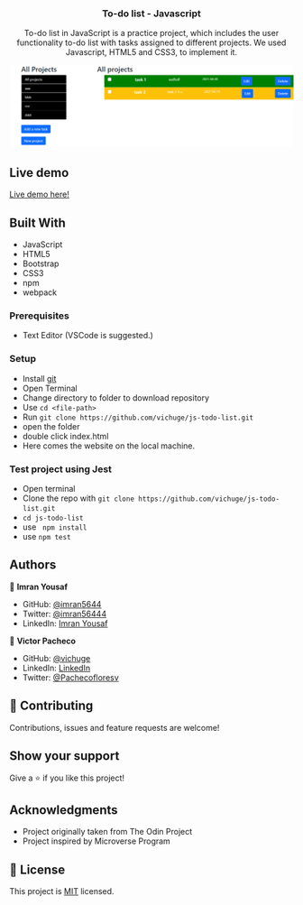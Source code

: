 <h3 align="center">To-do list - Javascript</h3>


<p align="center">To-do list in JavaScript is a practice project, which includes the user functionality to-do list with tasks assigned to different projects. We used Javascript, HTML5 and CSS3, to implement it.</p>

![screenshot](/screenshots/Screenshot_1.png)

## Live demo

[Live demo here!](https://vichuge.github.io/js-todo-list/)

## Built With

- JavaScript
- HTML5
- Bootstrap
- CSS3
- npm
- webpack

### Prerequisites

- Text Editor (VSCode is suggested.)

### Setup

- Install [git](https://git-scm.com/downloads)
- Open Terminal
- Change directory to folder to download repository
- Use `cd <file-path>`
- Run `git clone https://github.com/vichuge/js-todo-list.git`
- open the folder
- double click index.html
- Here comes the website on the local machine.

### Test project using Jest

- Open terminal
- Clone the repo with ```git clone https://github.com/vichuge/js-todo-list.git```
- ```cd js-todo-list```
- use ``` npm install```
- use ``` npm test ```

## Authors

👤 **Imran Yousaf**

- GitHub: [@imran5644](https://github.com/imi5644)
- Twitter: [@imran56444](https://twitter.com/imran56444)
- LinkedIn: [Imran Yousaf](https://www.linkedin.com/in/imran-yousaf5644/)


👤 **Victor Pacheco**

- GitHub: [@vichuge](https://github.com/vichuge)
- LinkedIn: [LinkedIn](https://www.linkedin.com/in/victor-pacheco-7946aab2/)
- Twitter: [@Pachecofloresv](https://twitter.com/Pachecofloresv)


## 🤝 Contributing

Contributions, issues and feature requests are welcome! 


## Show your support

Give a ⭐️ if you like this project!

## Acknowledgments

- Project originally taken from The Odin Project
- Project inspired by Microverse Program


## 📝 License

This project is [MIT](./LICENSE) licensed.
